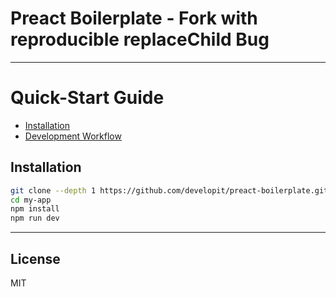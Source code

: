 # Preact Boilerplate - Fork with reproducible replaceChild Bug  

---

# Quick-Start Guide

- [Installation](#installation)
- [Development Workflow](#development-workflow)

## Installation


```sh
git clone --depth 1 https://github.com/developit/preact-boilerplate.git my-app
cd my-app
npm install
npm run dev
```
---

## License

MIT
